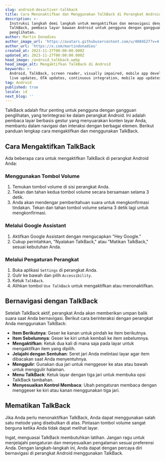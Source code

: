 ```yaml
---
slug: android-desactiver-talkback
title: Cara Menonaktifkan dan Menggunakan TalkBack di Perangkat Android
description: >-
  Instruksi langkah demi langkah untuk mengaktifkan dan menavigasi dengan
  TalkBack, pembaca layar bawaan Android untuk pengguna dengan gangguan
  penglihatan.
author: Martin Donadieu
author_image_url: 'https://avatars.githubusercontent.com/u/4084527?v=4'
author_url: 'https://x.com/martindonadieu'
created_at: 2023-11-27T00:00:00.000Z
updated_at: 2023-11-27T00:00:00.000Z
head_image: /android_talkback.webp
head_image_alt: Mengaktifkan TalkBack di Android
keywords: >-
  Android, TalkBack, screen reader, visually impaired, mobile app development,
  live updates, OTA updates, continuous integration, mobile app updates
tag: Android
published: true
locale: id
next_blog: ''
---
```

TalkBack adalah fitur penting untuk pengguna dengan gangguan penglihatan, yang terintegrasi ke dalam perangkat Android. Ini adalah pembaca layar berbasis gestur yang menyuarakan konten layar Anda, membantu dalam navigasi dan interaksi dengan berbagai elemen. Berikut panduan lengkap cara mengaktifkan dan menggunakan TalkBack.

## Cara Mengaktifkan TalkBack

Ada beberapa cara untuk mengaktifkan TalkBack di perangkat Android Anda:

### Menggunakan Tombol Volume

1. Temukan tombol volume di sisi perangkat Anda.
2. Tekan dan tahan kedua tombol volume secara bersamaan selama 3 detik.
3. Anda akan mendengar pemberitahuan suara untuk mengkonfirmasi tindakan. Tekan dan tahan tombol volume selama 3 detik lagi untuk mengkonfirmasi.

### Melalui Google Assistant

1. Aktifkan Google Assistant dengan mengucapkan "Hey Google."
2. Cukup perintahkan, "Nyalakan TalkBack," atau "Matikan TalkBack," sesuai kebutuhan Anda.

### Melalui Pengaturan Perangkat

1. Buka aplikasi `Settings` di perangkat Anda.
2. Gulir ke bawah dan pilih `Accessibility`.
3. Ketuk `TalkBack`.
4. Alihkan tombol `Use TalkBack` untuk mengaktifkan atau menonaktifkan.

## Bernavigasi dengan TalkBack

Setelah TalkBack aktif, perangkat Anda akan memberikan umpan balik suara saat Anda bernavigasi. Berikut cara berinteraksi dengan perangkat Anda menggunakan TalkBack:

- **Item Berikutnya**: Geser ke kanan untuk pindah ke item berikutnya.
- **Item Sebelumnya**: Geser ke kiri untuk kembali ke item sebelumnya.
- **Mengaktifkan**: Ketuk dua kali di mana saja pada layar untuk mengaktifkan item yang dipilih.
- **Jelajahi dengan Sentuhan**: Seret jari Anda melintasi layar agar item dibacakan saat Anda menyentuhnya.
- **Menggulir**: Gunakan dua jari untuk menggeser ke atas atau bawah untuk menggulir halaman.
- **Menu TalkBack**: Ketuk layar dengan tiga jari untuk membuka opsi TalkBack tambahan.
- **Menyesuaikan Kontrol Membaca**: Ubah pengaturan membaca dengan menggeser ke kiri atau kanan menggunakan tiga jari.

## Mematikan TalkBack

Jika Anda perlu menonaktifkan TalkBack, Anda dapat menggunakan salah satu metode yang disebutkan di atas. Pintasan tombol volume sangat berguna ketika Anda tidak dapat melihat layar.

Ingat, menguasai TalkBack membutuhkan latihan. Jangan ragu untuk menjelajahi pengaturan dan menyesuaikan pengalaman sesuai preferensi Anda. Dengan langkah-langkah ini, Anda dapat dengan percaya diri bernavigasi di perangkat Android menggunakan TalkBack.
